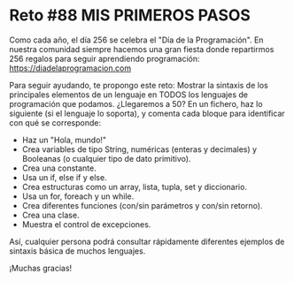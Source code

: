 <!-- trunk-ignore-all(prettier) -->
# Reto #88 MIS PRIMEROS PASOS

Como cada año, el día 256 se celebra el "Día de la Programación".
En nuestra comunidad siempre hacemos una gran fiesta donde repartirmos 256 regalos para seguir aprendiendo programación: <https://diadelaprogramacion.com>

Para seguir ayudando, te propongo este reto:
Mostrar la sintaxis de los principales elementos de un lenguaje en TODOS los lenguajes de programación que podamos. ¿Llegaremos a 50? En un fichero, haz lo siguiente (si el lenguaje lo soporta), y comenta cada bloque para identificar con qué se corresponde:

* Haz un "Hola, mundo!"
* Crea variables de tipo String, numéricas (enteras y decimales) y Booleanas (o cualquier tipo de dato primitivo).
* Crea una constante.
* Usa un if, else if y else.
* Crea estructuras como un array, lista, tupla, set y diccionario.
* Usa un for, foreach y un while.
* Crea diferentes funciones (con/sin parámetros y con/sin retorno).
* Crea una clase.
* Muestra el control de excepciones.

Así, cualquier persona podrá consultar rápidamente diferentes ejemplos de sintaxis básica de muchos lenguajes.

¡Muchas gracias!
